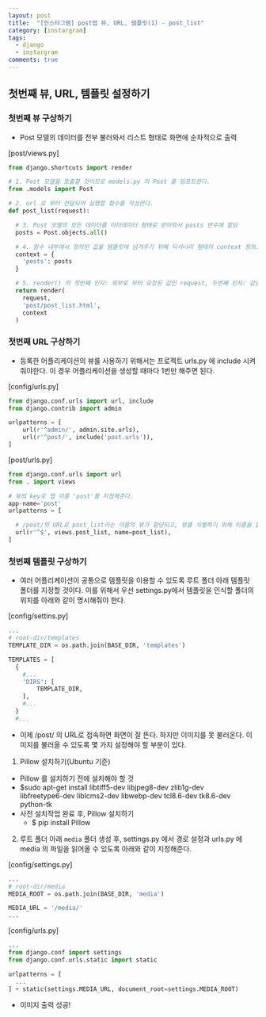 ```yaml
---
layout: post
title:  "[인스타그램] post앱 뷰, URL, 템플릿(1) - post_list"
category: [instargram]
tags:
  - django
  - instargram
comments: true
---
```


## 첫번째 뷰, URL, 템플릿 설정하기
### 첫번째 뷰 구상하기
- Post 모델의 데이터를 전부 불러와서 리스트 형태로 화면에 순차적으로 출력

[post/views.py]
```python
from django.shortcuts import render

# 1. Post 모델을 호출할 것이므로 models.py 의 Post 를 임포트한다.
from .models import Post

# 2. url 로 부터 전달되어 실행할 함수를 작성한다.
def post_list(request):

  # 3. Post 모델의 모든 데이터를 이터레이터 형태로 받아와서 posts 변수에 할당
  posts = Post.objects.all()

  # 4. 함수 내부에서 정의된 값을 템플릿에 넘겨주기 위해 딕셔너리 형태의 context 정의.
  context = {
    'posts': posts
  }

  # 5. render() 의 첫번째 인자: 외부로 부터 요청된 값인 request, 두번째 인자: 값을 받아서 보여줄 템플릿, 세번째 인자: context
  return render(
    request,
    'post/post_list.html',
    context
  )
```

### 첫번째 URL 구상하기
- 등록한 어플리케이션의 뷰를 사용하기 위해서는 프로젝트 urls.py 에 include 시켜줘야한다. 이 경우 어플리케이션을 생성할 때마다 1번만 해주면 된다.

[config/urls.py]
```python
from django.conf.urls import url, include
from django.contrib import admin

urlpatterns = [
    url(r'^admin/', admin.site.urls),
    url(r'^post/', include('post.urls')),
]
```
[post/urls.py]
```python
from django.conf.urls import url
from . import views

# 뷰의 key로 앱 이름 'post'를 지정해준다.
app-name='post'
urlpatterns = [

  # /post/의 URL로 post_list라는 이름의 뷰가 할당되고, 뷰를 식별하기 위해 이름을 붙임
  url(r'^$', views.post_list, name=post_list),
]
```

### 첫번째 템플릿 구상하기
- 여러 어플리케이션이 공통으로 템플릿을 이용할 수 있도록 루트 폴더 아래 템플릿 폴더를 지정할 것이다. 이를 위해서 우선 settings.py에서 템플릿을 인식할 폴더의 위치를 아래와 같이 명시해줘야 한다.

[config/settins.py]
```python
...
# root-dir/templates
TEMPLATE_DIR = os.path.join(BASE_DIR, 'templates')

TEMPLATES = [
  {
    #...
    'DIRS': [
        TEMPLATE_DIR,
    ],
    #...
  }
  #...
```
- 이제 /post/ 의 URL로 접속하면 화면이 잘 뜬다. 하지만 이미지를 못 불러온다. 이미지를 불러올 수 있도록 몇 가지 설정해야 할 부분이 있다.


1. Pillow 설치하기(Ubuntu 기준)

  - Pillow 를 설치하기 전에 설치해야 할 것
  - $sudo apt-get install libtiff5-dev libjpeg8-dev zlib1g-dev \
libfreetype6-dev liblcms2-dev libwebp-dev tcl8.6-dev tk8.6-dev python-tk
- 사전 설치작업 완료 후, Pillow 설치하기
  - $ pip install Pillow

2. 루트 폴더 아래 `media` 폴더 생성 후, settings.py 에서 경로 설정과 urls.py 에 media 의 파일을 읽어올 수 있도록 아래와 같이 지정해준다.

[config/settings.py]
```python
...
# root-dir/media
MEDIA_ROOT = os.path.join(BASE_DIR, 'media')

MEDIA_URL = '/media/'
...
```
[config/urls.py]
```python
...
from django.conf import settings
from django.conf.urls.static import static

urlpatterns = [
  ...
] + static(settings.MEDIA_URL, document_root=settings.MEDIA_ROOT)
```
- 이미지 출력 성공!

